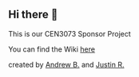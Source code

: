 ## Hi there 👋

This is our CEN3073 Sponsor Project

You can find the Wiki [here](https://github.com/andrew-bryan-fgcu/cen3073/wiki/Business-Analysis-Notes)

created by [Andrew B.](https://github.com/andrew-pink) and [Justin R.](https://github.com/Justinrubio)
